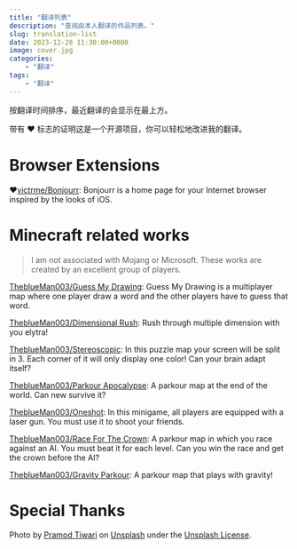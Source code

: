 ```yaml
---
title: "翻译列表"
description: "查阅由本人翻译的作品列表。"
slug: translation-list
date: 2023-12-28 11:30:00+0000
image: cover.jpg
categories:
    - "翻译"
tags:
    - "翻译"
---
```


按翻译时间排序，最近翻译的会显示在最上方。

带有 ❤️ 标志的证明这是一个开源项目，你可以轻松地改进我的翻译。

# Browser Extensions

❤️[victrme/Bonjourr](https://github.com/victrme/Bonjourr): Bonjourr is a home page for your Internet browser inspired by the looks of iOS.

# Minecraft related works

> I am not associated with Mojang or Microsoft. These works are created by an excellent group of players.

[TheblueMan003/Guess My Drawing](https://www.theblueman003.com/maps/guess_my_drawing.php): Guess My Drawing is a multiplayer map where one player draw a word and the other players have to guess that word.

[TheblueMan003/Dimensional Rush](https://www.theblueman003.com/maps/dimensional_rush.php): Rush through multiple dimension with you elytra!

[TheblueMan003/Stereoscopic](https://www.theblueman003.com/maps/stereoscopic.php): In this puzzle map your screen will be split in 3. Each corner of it will only display one color! Can your brain adapt itself?

[TheblueMan003/Parkour Apocalypse](https://www.theblueman003.com/maps/parkour_apocalypse.php): A parkour map at the end of the world. Can new survive it?

[TheblueMan003/Oneshot](https://theblueman003.com/maps/oneshot.php): In this minigame, all players are equipped with a laser gun. You must use it to shoot your friends.

[TheblueMan003/Race For The Crown](https://theblueman003.com/maps/race_for_the_crown.php): A parkour map in which you race against an AI. You must beat it for each level. Can you win the race and get the crown before the AI?

[TheblueMan003/Gravity Parkour](https://www.minecraftmaps.com/parkour-maps/gravity-parkour): A parkour map that plays with gravity!

# Special Thanks

Photo by [Pramod Tiwari](https://unsplash.com/@pramodtiwari?utm_content=creditCopyText&utm_medium=referral&utm_source=unsplash) on [Unsplash](https://unsplash.com/photos/a-group-of-bubbles-floating-in-the-air--HE_g2BcZ_A?utm_content=creditCopyText&utm_medium=referral&utm_source=unsplash) under the [Unsplash License](https://unsplash.com/license).
